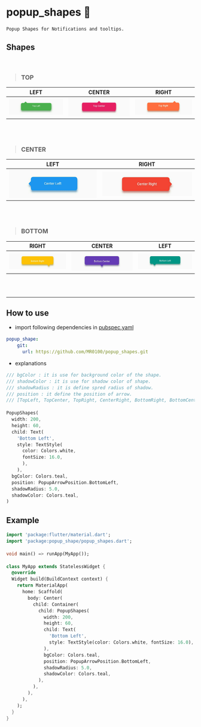 # popup_shapes :dart:
```
Popup Shapes for Notifications and tooltips.
```
## Shapes
<br>

> ### TOP

| LEFT                             | CENTER                           | RIGHT                            |
| -------------------------------- | -------------------------------- | -------------------------------- |
| <img src="assets/images/2.jpeg"> | <img src="assets/images/3.jpeg"> | <img src="assets/images/4.jpeg"> |

<br><br>
> ### CENTER 

| LEFT                              | RIGHT                            |
| --------------------------------- | -------------------------------- |
| <img src="assets/images/1.jpeg" > | <img src="assets/images/5.jpeg"> |

<br><br>
> ### BOTTOM

| RIGHT                            | CENTER                           | LEFT                             |
| -------------------------------- | -------------------------------- | -------------------------------- |
| <img src="assets/images/6.jpeg"> | <img src="assets/images/7.jpeg"> | <img src="assets/images/8.jpeg"> |

<br><br>
___
## How to use

* import following dependencies in [pubspec.yaml](https://dart.dev/tools/pub/pubspec)
```yaml
popup_shape:
    git:
      url: https://github.com/MR0100/popup_shapes.git
```

* explanations
```dart
/// bgColor : it is use for background color of the shape.
/// shadowColor : it is use for shadow color of shape.
/// shadowRadius : it is define spred radius of shadow.
/// position : it define the position of arrow. 
/// [TopLeft, TopCenter, TopRight, CenterRight, BottomRight, BottomCenter, BottomLeft, CenterLeft]

PopupShapes(
  width: 200,
  height: 60,
  child: Text(
    'Bottom Left',
    style: TextStyle(
      color: Colors.white, 
      fontSize: 16.0,
      ),
    ),
  bgColor: Colors.teal,
  position: PopupArrowPosition.BottomLeft,
  shadowRadius: 5.0,
  shadowColor: Colors.teal,
)
```


## Example

```dart
import 'package:flutter/material.dart';
import 'package:popup_shape/popup_shapes.dart';

void main() => runApp(MyApp());

class MyApp extends StatelessWidget {
  @override
  Widget build(BuildContext context) {
    return MaterialApp(
      home: Scaffold(
        body: Center(
          child: Container(
            child: PopupShapes(
              width: 200,
              height: 60,
              child: Text(
                'Bottom Left',
                style: TextStyle(color: Colors.white, fontSize: 16.0),
              ),
              bgColor: Colors.teal,
              position: PopupArrowPosition.BottomLeft,
              shadowRadius: 5.0,
              shadowColor: Colors.teal,
            ),
          ),
        ),
      ),
    );
  }
}

```

